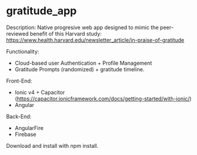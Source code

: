 # gratitude_app

Description: Native progresive web app designed to mimic the peer-reviewed benefit of this Harvard study: 
  https://www.health.harvard.edu/newsletter_article/in-praise-of-gratitude

Functionality: 
- Cloud-based user Authentication + Profile Management
- Gratitude Prompts (randomized) + gratitude timeline.

Front-End: 
- Ionic v4 + Capacitor (https://capacitor.ionicframework.com/docs/getting-started/with-ionic/)
- Angular

Back-End:
- AngularFire
- Firebase

Download and install with npm install.

